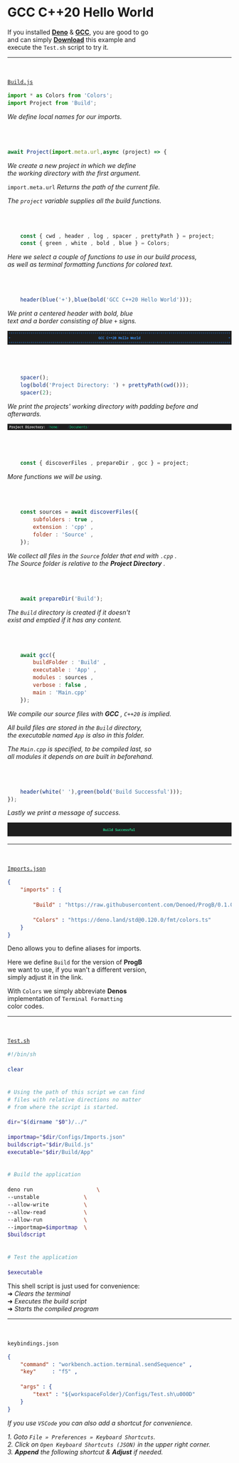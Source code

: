 
# GCC C++20 Hello World

If you installed **[Deno]** & **[GCC]**, you are good to go <br>
and can simply **[Download]** this example and <br>
execute the `Test.sh` script to try it.

---

<br>

[`Build.js`][BuildScript]

```js
import * as Colors from 'Colors';
import Project from 'Build';
```

*We define local names for our imports.*

<br>
<br>

```js
await Project(import.meta.url,async (project) => {
```

*We create a new project in which we define* <br>
*the working directory with the first argument.*

`import.meta.url` *Returns the path of the current file.*

*The `project` variable supplies all the build functions.*

<br>
<br>

```js
    const { cwd , header , log , spacer , prettyPath } = project;
    const { green , white , bold , blue } = Colors;
```

*Here we select a couple of functions to use in our build process,* <br>
*as well as terminal formatting functions for colored text.*

<br>
<br>

```js
    header(blue('+'),blue(bold('GCC C++20 Hello World')));
```

*We print a centered header with bold, blue <br>*
*text and a border consisting of blue `+` signs.*

![Title]

<br>
<br>

```js
    spacer();
    log(bold('Project Directory: ') + prettyPath(cwd()));
    spacer(2);
```

*We print the projects' working directory with padding before and afterwards.*

![Project Directory]

<br>
<br>

```js
    const { discoverFiles , prepareDir , gcc } = project;
```

*More functions we will be using.*

<br>
<br>

```js
    const sources = await discoverFiles({
        subfolders : true ,
        extension : 'cpp' ,
        folder : 'Source' ,
    });
```

*We collect all files in the `Source` folder that end with `.cpp` .* <br>
*The Source folder is relative to the* ***Project Directory*** *.*

<br>
<br>

```js
    await prepareDir('Build');
```

*The `Build` directory is created if it doesn't* <br>
*exist and emptied if it has any content.*

<br>
<br>

```js
    await gcc({
        buildFolder : 'Build' ,
        executable : 'App' ,
        modules : sources ,
        verbose : false ,
        main : 'Main.cpp'
    });
```

*We compile our source files with* ***GCC*** *, `C++20` is implied.*

*All build files are stored in the `Build` directory,* <br>
*the executable named `App` is also in this folder.*

*The `Main.cpp` is specified, to be compiled last, so<br>
all modules it depends on are built in beforehand.*

<br>
<br>

```js
    header(white(' '),green(bold('Build Successful')));
});
```

*Lastly we print a message of success.*

![Success]

---

<br>

[`Imports.json`][ImportMap]

```json
{
    "imports" : {

        "Build" : "https://raw.githubusercontent.com/Denoed/ProgB/0.1.0/Source/Build.js",

        "Colors" : "https://deno.land/std@0.120.0/fmt/colors.ts"
    }
}
```

Deno allows you to define aliases for imports.

Here we define `Build` for the version of **ProgB** <br>
we want to use, if you wan't a different version, <br>
simply adjust it in the link.

With `Colors` we simply abbreviate **Denos** <br>
implementation of `Terminal Formatting` <br>
color codes.

---

<br>

[`Test.sh`][TestScript]

```sh
#!/bin/sh

clear


# Using the path of this script we can find
# files with relative directions no matter
# from where the script is started.

dir="$(dirname "$0")/../"

importmap="$dir/Configs/Imports.json"
buildscript="$dir/Build.js"
executable="$dir/Build/App"


# Build the application

deno run                    \
--unstable              \
--allow-write           \
--allow-read            \
--allow-run             \
--importmap=$importmap  \
$buildscript


# Test the application

$executable
```

This shell script is just used for convenience: <br>
➜ *Clears the terminal* <br>
➜ *Executes the build script* <br>
➜ *Starts the compiled program*

---

<br>

`keybindings.json`

```json
{
    "command" : "workbench.action.terminal.sendSequence" ,
    "key"     : "f5" ,

    "args" : {
        "text" : "${workspaceFolder}/Configs/Test.sh\u000D"
    }
}
```

*If you use `VSCode` you can also add a shortcut for convenience.*

*1. Goto `File » Preferences » Keyboard Shortcuts`.* <br>
*2. Click on `Open Keyboard Shortcuts (JSON)` in the upper right corner.* <br>
*3.* ***Append*** *the following shortcut &* ***Adjust*** *if needed.*


<!--
    ▛▀▀▀▀▀▀▀▀▀▀▀▀▀▀▀▀▀▀▀▀▀▀▀▀▀▀▀▀▀▀▀▀▀▀▀▀▀▀▀▀▀▀▀▀▀▀▀▀▀▀▀▀▀▀▀▀▀▀▀▀▀▀▀▀▀▀▀▀▀▀▀▜
    ▌                               Link Area                               ▐
    ▙▄▄▄▄▄▄▄▄▄▄▄▄▄▄▄▄▄▄▄▄▄▄▄▄▄▄▄▄▄▄▄▄▄▄▄▄▄▄▄▄▄▄▄▄▄▄▄▄▄▄▄▄▄▄▄▄▄▄▄▄▄▄▄▄▄▄▄▄▄▄▄▟
-->

[Deno]: https://deno.land/
[GCC]: https://gcc.gnu.org/

[Download]: ../../Examples/GCC%E2%80%82C++20%E2%80%82Hello%E2%80%82World/
[BuildScript]: ../../Examples/GCC%E2%80%82C++20%E2%80%82Hello%E2%80%82World/Build.js
[ImportMap]: ../../Examples/GCC%E2%80%82C++20%E2%80%82Hello%E2%80%82World/Configs/Imports.json
[TestScript]: ../../Examples/GCC%E2%80%82C++20%E2%80%82Hello%E2%80%82World/Configs/Test.js

[Title]: ../../Resources/GCC%E2%80%82C++20%E2%80%82Hello%E2%80%82World/Title.png
[Project Directory]: ../../Resources/GCC%E2%80%82C++20%E2%80%82Hello%E2%80%82World/Project%20Directory.png
[Success]: ../../Resources/GCC%E2%80%82C++20%E2%80%82Hello%E2%80%82World/Success.png
